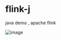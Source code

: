 # flink-j
java demo , apache flink


![image](https://user-images.githubusercontent.com/13504729/115516861-1f237900-a2b9-11eb-8b87-51bbf35bd04b.png)

